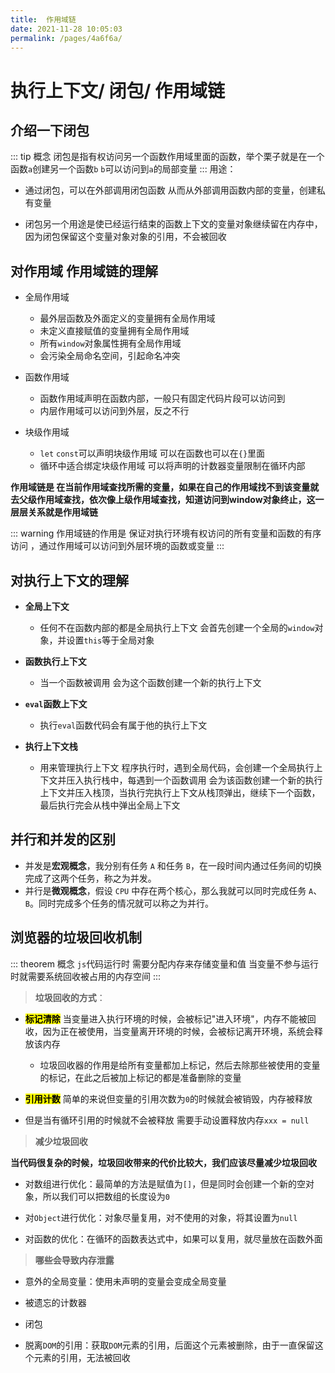 ```yaml
---
title:  作用域链
date: 2021-11-28 10:05:03
permalink: /pages/4a6f6a/
---
```


# 执行上下文/ 闭包/ 作用域链

## 介绍一下闭包
::: tip 概念
闭包是指有权访问另一个函数作用域里面的函数，举个栗子就是在一个函数`a`创建另一个函数`b` `b`可以访问到`a`的局部变量
:::
用途：

- 通过闭包，可以在外部调用闭包函数 从而从外部调用函数内部的变量，创建私有变量


- 闭包另一个用途是使已经运行结束的函数上下文的变量对象继续留在内存中，因为闭包保留这个变量对象对象的引用，不会被回收



## 对作用域 作用域链的理解

-  全局作用域

    - 最外层函数及外面定义的变量拥有全局作用域
    - 未定义直接赋值的变量拥有全局作用域
    - 所有`window`对象属性拥有全局作用域
    - 会污染全局命名空间，引起命名冲突

-  函数作用域

    - 函数作用域声明在函数内部，一般只有固定代码片段可以访问到
    - 内层作用域可以访问到外层，反之不行

- 块级作用域

    - `let` `const`可以声明块级作用域 可以在函数也可以在`{}`里面
    - 循环中适合绑定块级作用域 可以将声明的计数器变量限制在循环内部

**作用域链是 在当前作用域查找所需的变量，如果在自己的作用域找不到该变量就去父级作用域查找，依次像上级作用域查找，知道访问到window对象终止，这一层层关系就是作用域链**

::: warning 作用域链的作用是 
保证对执行环境有权访问的所有变量和函数的有序访问 ，通过作用域可以访问到外层环境的函数或变量
:::


## 对执行上下文的理解

- **全局上下文**

    - 任何不在函数内部的都是全局执行上下文 会首先创建一个全局的`window`对象，并设置`this`等于全局对象

- **函数执行上下文**

    - 当一个函数被调用 会为这个函数创建一个新的执行上下文

- **`eval`函数上下文**
    - 执行`eval`函数代码会有属于他的执行上下文
    
- **执行上下文栈**

    - 用来管理执行上下文 程序执行时，遇到全局代码，会创建一个全局执行上下文并压入执行栈中，每遇到一个函数调用 会为该函数创建一个新的执行上下文并压入栈顶，当执行完执行上下文从栈顶弹出，继续下一个函数，最后执行完会从栈中弹出全局上下文



## 并行和并发的区别

- 并发是**宏观概念**，我分别有任务 `A` 和任务 `B`，在一段时间内通过任务间的切换完成了这两个任务，称之为并发。
- 并行是**微观概念**，假设 `CPU` 中存在两个核心，那么我就可以同时完成任务 `A`、`B`。同时完成多个任务的情况就可以称之为并行。



## 浏览器的垃圾回收机制

::: theorem 概念
`js`代码运行时 需要分配内存来存储变量和值 当变量不参与运行时就需要系统回收被占用的内存空间
:::
>**垃圾回收的方式**：

- **<mark>标记清除</mark>** 当变量进入执行环境的时候，会被标记"进入环境"，内存不能被回收，因为正在被使用，当变量离开环境的时候，会被标记离开环境，系统会释放该内存

    - 垃圾回收器的作用是给所有变量都加上标记，然后去除那些被使用的变量的标记，在此之后被加上标记的都是准备删除的变量

- **<mark>引用计数</mark>** 简单的来说但变量的引用次数为`0`的时候就会被销毁，内存被释放
- 但是当有循环引用的时候就不会被释放 需要手动设置释放内存`xxx = null`

>**减少垃圾回收**

**当代码很复杂的时候，垃圾回收带来的代价比较大，我们应该尽量减少垃圾回收**

- 对数组进行优化：最简单的方法是赋值为`[]`，但是同时会创建一个新的空对象，所以我们可以把数组的长度设为`0`

- 对`Object`进行优化：对象尽量复用，对不使用的对象，将其设置为`null`

- 对函数的优化：在循环的函数表达式中，如果可以复用，就尽量放在函数外面

>**哪些会导致内存泄露**

- 意外的全局变量：使用未声明的变量会变成全局变量

- 被遗忘的计数器

- 闭包

- 脱离`DOM`的引用：获取`DOM`元素的引用，后面这个元素被删除，由于一直保留这个元素的引用，无法被回收